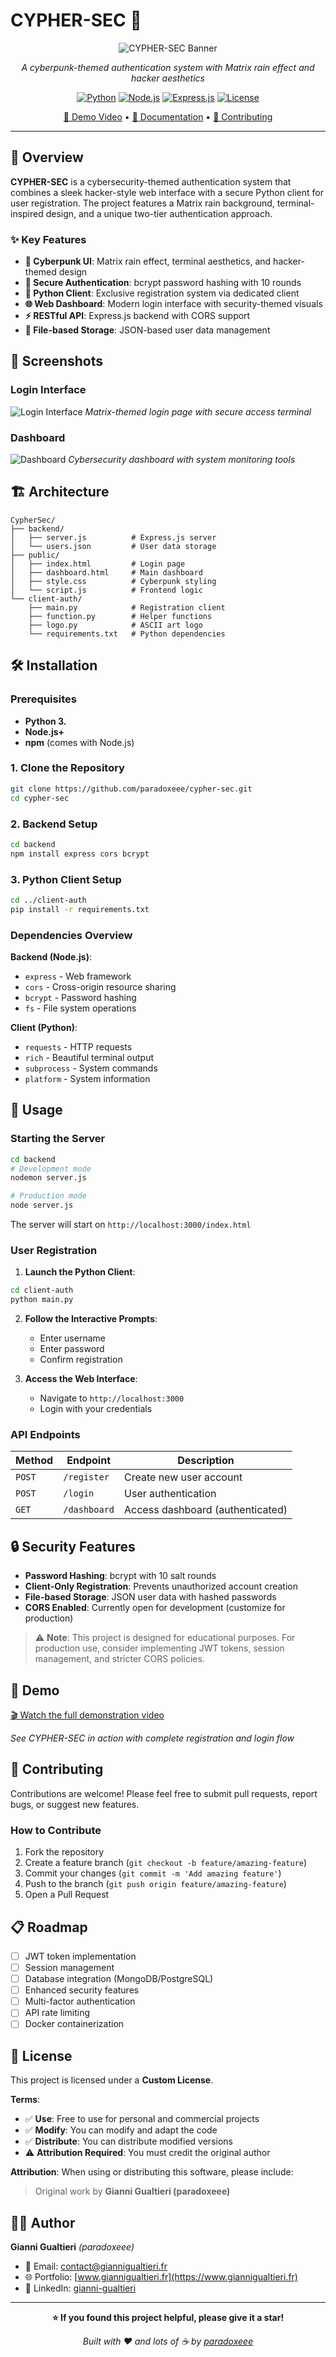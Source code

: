# CYPHER-SEC 🔐

<div align="center">

![CYPHER-SEC Banner](/screenshots/banner.png)

*A cyberpunk-themed authentication system with Matrix rain effect and hacker aesthetics*

[![Python](https://img.shields.io/badge/Python-3.13+-3776AB?style=for-the-badge&logo=python&logoColor=white)](https://python.org)
[![Node.js](https://img.shields.io/badge/Node.js-23.11+-339933?style=for-the-badge&logo=node.js&logoColor=white)](https://nodejs.org)
[![Express.js](https://img.shields.io/badge/Express.js-4.x-000000?style=for-the-badge&logo=express&logoColor=white)](https://expressjs.com)
[![License](https://img.shields.io/badge/License-Custom-00FF00?style=for-the-badge)](#license)

[🎥 Demo Video](#demo) • [📖 Documentation](#installation) • [🤝 Contributing](#contributing)

</div>

---

## 🚀 Overview

**CYPHER-SEC** is a cybersecurity-themed authentication system that combines a sleek hacker-style web interface with a secure Python client for user registration. The project features a Matrix rain background, terminal-inspired design, and a unique two-tier authentication approach.

### ✨ Key Features

- **🎨 Cyberpunk UI**: Matrix rain effect, terminal aesthetics, and hacker-themed design
- **🔐 Secure Authentication**: bcrypt password hashing with 10 rounds
- **🐍 Python Client**: Exclusive registration system via dedicated client
- **🌐 Web Dashboard**: Modern login interface with security-themed visuals
- **⚡ RESTful API**: Express.js backend with CORS support
- **📁 File-based Storage**: JSON-based user data management

## 📸 Screenshots

### Login Interface
![Login Interface](/screenshots/login.png)
*Matrix-themed login page with secure access terminal*

### Dashboard
![Dashboard](/screenshots/dashboard.png)
*Cybersecurity dashboard with system monitoring tools*

## 🏗️ Architecture

```
CypherSec/
├── backend/
│   ├── server.js          # Express.js server
│   └── users.json         # User data storage
├── public/
│   ├── index.html         # Login page
│   ├── dashboard.html     # Main dashboard
│   ├── style.css          # Cyberpunk styling
│   └── script.js          # Frontend logic
└── client-auth/
    ├── main.py            # Registration client
    ├── function.py        # Helper functions
    ├── logo.py            # ASCII art logo
    └── requirements.txt   # Python dependencies
```

## 🛠️ Installation

### Prerequisites

- **Python 3.** 
- **Node.js+**
- **npm** (comes with Node.js)

### 1. Clone the Repository

```bash
git clone https://github.com/paradoxeee/cypher-sec.git
cd cypher-sec
```

### 2. Backend Setup

```bash
cd backend
npm install express cors bcrypt
```

### 3. Python Client Setup

```bash
cd ../client-auth
pip install -r requirements.txt
```

### Dependencies Overview

**Backend (Node.js)**:
- `express` - Web framework
- `cors` - Cross-origin resource sharing
- `bcrypt` - Password hashing
- `fs` - File system operations

**Client (Python)**:
- `requests` - HTTP requests
- `rich` - Beautiful terminal output
- `subprocess` - System commands
- `platform` - System information

## 🚀 Usage

### Starting the Server

```bash
cd backend
# Development mode
nodemon server.js

# Production mode  
node server.js
```

The server will start on `http://localhost:3000/index.html`

### User Registration

1. **Launch the Python Client**:
```bash
cd client-auth
python main.py
```

2. **Follow the Interactive Prompts**:
   - Enter username
   - Enter password
   - Confirm registration

3. **Access the Web Interface**:
   - Navigate to `http://localhost:3000`
   - Login with your credentials

### API Endpoints

| Method | Endpoint | Description |
|--------|----------|-------------|
| `POST` | `/register` | Create new user account |
| `POST` | `/login` | User authentication |
| `GET` | `/dashboard` | Access dashboard (authenticated) |

## 🔒 Security Features

- **Password Hashing**: bcrypt with 10 salt rounds
- **Client-Only Registration**: Prevents unauthorized account creation
- **File-based Storage**: JSON user data with hashed passwords
- **CORS Enabled**: Currently open for development (customize for production)

> ⚠️ **Note**: This project is designed for educational purposes. For production use, consider implementing JWT tokens, session management, and stricter CORS policies.

## 🎥 Demo

[🎬 Watch the full demonstration video](https://www.youtube.com/watch?v=_aRQ83i6X3c)

*See CYPHER-SEC in action with complete registration and login flow*

## 🤝 Contributing

Contributions are welcome! Please feel free to submit pull requests, report bugs, or suggest new features.

### How to Contribute

1. Fork the repository
2. Create a feature branch (`git checkout -b feature/amazing-feature`)
3. Commit your changes (`git commit -m 'Add amazing feature'`)
4. Push to the branch (`git push origin feature/amazing-feature`)
5. Open a Pull Request

## 📋 Roadmap

- [ ] JWT token implementation
- [ ] Session management
- [ ] Database integration (MongoDB/PostgreSQL)
- [ ] Enhanced security features
- [ ] Multi-factor authentication
- [ ] API rate limiting
- [ ] Docker containerization

## 📄 License

This project is licensed under a **Custom License**.

**Terms**:
- ✅ **Use**: Free to use for personal and commercial projects
- ✅ **Modify**: You can modify and adapt the code
- ✅ **Distribute**: You can distribute modified versions
- ⚠️ **Attribution Required**: You must credit the original author

**Attribution**: When using or distributing this software, please include:
> Original work by **Gianni Gualtieri (paradoxeee)**

## 👨‍💻 Author

**Gianni Gualtieri** *(paradoxeee)*
- 📧 Email: [contact@giannigualtieri.fr](mailto:contact@giannigualtieri.fr)
- 🌐 Portfolio: [www.giannigualtieri.fr](https://www.giannigualtieri.fr)
- 💼 LinkedIn: [gianni-gualtieri](https://linkedin.com/in/gianni-gualtieri)

---

<div align="center">

**⭐ If you found this project helpful, please give it a star!**

*Built with ❤️ and lots of ☕ by [paradoxeee](https://github.com/paradoxeee)*

</div>
